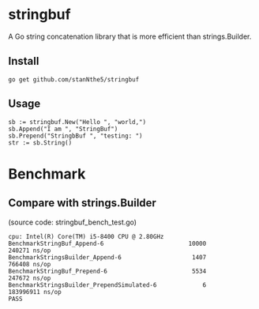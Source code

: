# stringbuf

A Go string concatenation library that is more efficient than strings.Builder.

## Install
```
go get github.com/stanNthe5/stringbuf
```


## Usage
```
sb := stringbuf.New("Hello ", "world,")
sb.Append("I am ", "StringBuf")
sb.Prepend("StringbBuf ", "testing: ")
str := sb.String()
```

# Benchmark

## Compare with strings.Builder
(source code: stringbuf_bench_test.go)
```
cpu: Intel(R) Core(TM) i5-8400 CPU @ 2.80GHz
BenchmarkStringBuf_Append-6                        10000            240271 ns/op
BenchmarkStringsBuilder_Append-6                    1407            766408 ns/op
BenchmarkStringBuf_Prepend-6                        5534            247672 ns/op
BenchmarkStringsBuilder_PrependSimulated-6             6         183996911 ns/op
PASS
```